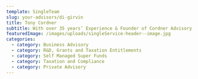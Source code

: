 ```yaml
---
template: SingleTeam
slug: your-advisors/di-girvin
title: Tony Cordner
subtitle: With over 35 years’ Experience & Founder of Cordner Advisory
featuredImage: /images/uploads/singleService-header--image.jpg
categories:
  - category: Business Advisory
  - category: R&D, Grants and Taxation Entitlements
  - category: Self Managed Super Funds
  - category: Taxation and Compliance
  - category: Private Advisory
---
```

